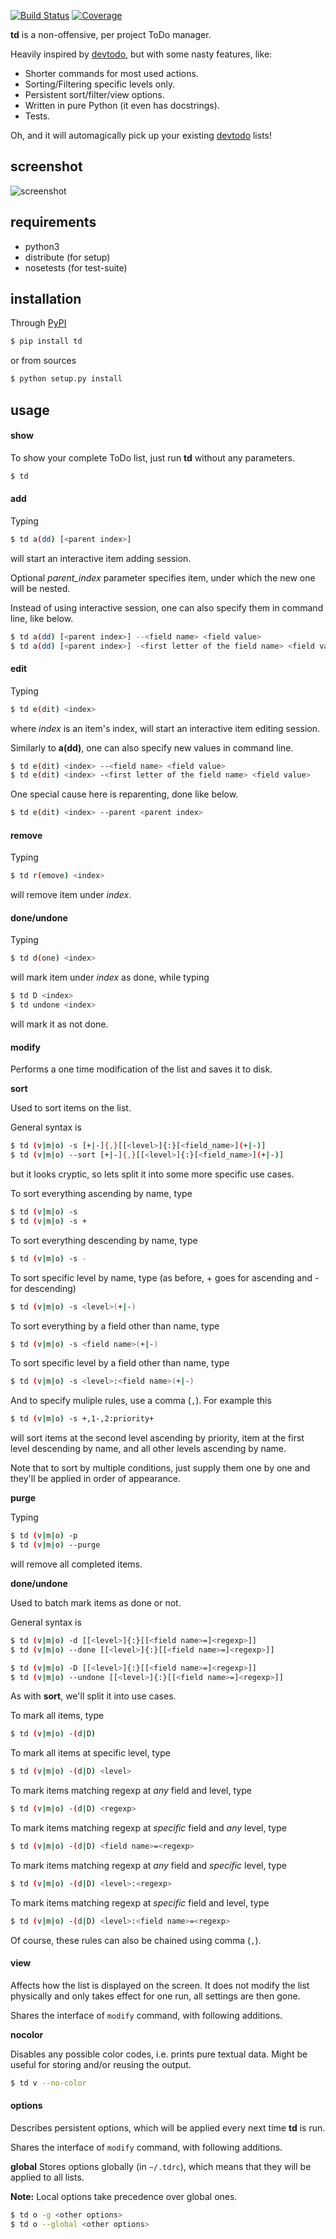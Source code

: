 [![Build Status](https://travis-ci.org/KenjiTakahashi/td.png?branch=master)](https://travis-ci.org/KenjiTakahashi/td) [![Coverage](https://coveralls.io/repos/KenjiTakahashi/td/badge.png?branch=master)](https://coveralls.io/r/KenjiTakahashi/td)

**td** is a non-offensive, per project ToDo manager.

Heavily inspired by [devtodo][devtodo], but with some nasty features, like:

* Shorter commands for most used actions.
* Sorting/Filtering specific levels only.
* Persistent sort/filter/view options.
* Written in pure Python (it even has docstrings).
* Tests.

Oh, and it will automagically pick up your existing [devtodo][devtodo] lists!

## screenshot
![screenshot](https://img.kenji.sx/td.png)

## requirements
* python3
* distribute (for setup)
* nosetests (for test-suite)

## installation

Through [PyPI][pypi]
```sh
$ pip install td
```
or from sources
```sh
$ python setup.py install
```

## usage

#### show
To show your complete ToDo list, just run **td** without any parameters.
```sh
$ td
```

#### add
Typing
```sh
$ td a(dd) [<parent index>]
```
will start an interactive item adding session.

Optional *parent_index* parameter specifies item, under which the new one will be nested.

Instead of using interactive session, one can also specify them in command line, like below.
```sh
$ td a(dd) [<parent index>] --<field name> <field value>
$ td a(dd) [<parent index>] -<first letter of the field name> <field value>
```

#### edit
Typing
```sh
$ td e(dit) <index>
```
where *index* is an item's index, will start an interactive item editing session.

Similarly to **a(dd)**, one can also specify new values in command line.
```sh
$ td e(dit) <index> --<field name> <field value>
$ td e(dit) <index> -<first letter of the field name> <field value>
```
One special cause here is reparenting, done like below.
```sh
$ td e(dit) <index> --parent <parent index>
```

#### remove
Typing
```sh
$ td r(emove) <index>
```
will remove item under *index*.

#### done/undone
Typing
```sh
$ td d(one) <index>
```
will mark item under *index* as done, while typing
```sh
$ td D <index>
$ td undone <index>
```
will mark it as not done.

#### modify
Performs a one time modification of the list and saves it to disk.

**sort**

Used to sort items on the list.

General syntax is
```sh
$ td (v|m|o) -s [+|-]{,}[[<level>]{:}[<field_name>](+|-)]
$ td (v|m|o) --sort [+|-]{,}[[<level>]{:}[<field_name>](+|-)]
```
but it looks cryptic, so lets split it into some more specific use cases.

To sort everything ascending by name, type
```sh
$ td (v|m|o) -s
$ td (v|m|o) -s +
```
To sort everything descending by name, type
```sh
$ td (v|m|o) -s -
```
To sort specific level by name, type (as before, + goes for ascending and - for descending)
```sh
$ td (v|m|o) -s <level>(+|-)
```
To sort everything by a field other than name, type
```sh
$ td (v|m|o) -s <field name>(+|-)
```
To sort specific level by a field other than name, type
```sh
$ td (v|m|o) -s <level>:<field name>(+|-)
```
And to specify muliple rules, use a comma (`,`). For example this
```sh
$ td (v|m|o) -s +,1-,2:priority+
```
will sort items at the second level ascending by priority, item at the first level descending by name, and all other levels ascending by name.

Note that to sort by multiple conditions, just supply them one by one and they'll be applied in order of appearance.

**purge**

Typing
```sh
$ td (v|m|o) -p
$ td (v|m|o) --purge
```
will remove all completed items.

**done/undone**

Used to batch mark items as done or not.

General syntax is
```sh
$ td (v|m|o) -d [[<level>]{:}[[<field name>=]<regexp>]]
$ td (v|m|o) --done [[<level>]{:}[[<field name>=]<regexp>]]
```
```sh
$ td (v|m|o) -D [[<level>]{:}[[<field name>=]<regexp>]]
$ td (v|m|o) --undone [[<level>]{:}[[<field name>=]<regexp>]]
```
As with **sort**, we'll split it into use cases.

To mark all items, type
```sh
$ td (v|m|o) -(d|D)
```
To mark all items at specific level, type
```sh
$ td (v|m|o) -(d|D) <level>
```
To mark items matching regexp at *any* field and level, type
```sh
$ td (v|m|o) -(d|D) <regexp>
```
To mark items matching regexp at *specific* field and *any* level, type
```sh
$ td (v|m|o) -(d|D) <field name>=<regexp>
```
To mark items matching regexp at *any* field and *specific* level, type
```sh
$ td (v|m|o) -(d|D) <level>:<regexp>
```
To mark items matching regexp at *specific* field and level, type
```sh
$ td (v|m|o) -(d|D) <level>:<field name>=<regexp>
```
Of course, these rules can also be chained using comma (`,`).

#### view
Affects how the list is displayed on the screen. It does not modify the list physically and only takes effect for one run, all settings are then gone.

Shares the interface of `modify` command, with following additions.

**nocolor**

Disables any possible color codes, i.e. prints pure textual data. Might be useful for storing and/or reusing the output.

```sh
$ td v --no-color
```

#### options
Describes persistent options, which will be applied every next time **td** is run.

Shares the interface of `modify` command, with following additions.

**global**
Stores options globally (in `~/.tdrc`), which means that they will be applied to all lists.

**Note:** Local options take precedence over global ones.

```sh
$ td o -g <other options>
$ td o --global <other options>
```

[devtodo]: http://swapoff.org/devtodo1.html
[pypi]: https://pypi.python.org/pypi/td
